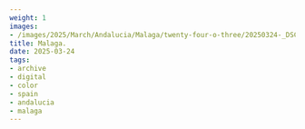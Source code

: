 ```yaml
---
weight: 1
images:
- /images/2025/March/Andalucia/Malaga/twenty-four-o-three/20250324-_DSC9471.jpg
title: Malaga.
date: 2025-03-24
tags:
- archive
- digital
- color
- spain
- andalucia
- malaga
---
```


